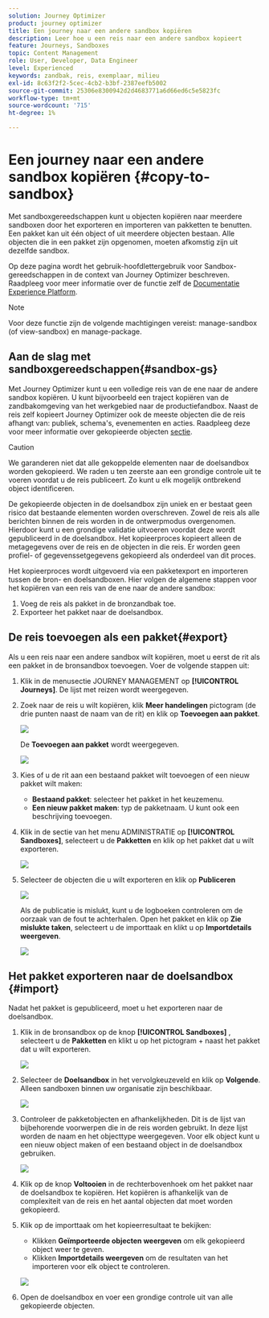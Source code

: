 ```yaml
---
solution: Journey Optimizer
product: journey optimizer
title: Een journey naar een andere sandbox kopiëren
description: Leer hoe u een reis naar een andere sandbox kopieert
feature: Journeys, Sandboxes
topic: Content Management
role: User, Developer, Data Engineer
level: Experienced
keywords: zandbak, reis, exemplaar, milieu
exl-id: 8c63f2f2-5cec-4cb2-b3bf-2387eefb5002
source-git-commit: 25306e8300942d2d4683771a6d66ed6c5e5823fc
workflow-type: tm+mt
source-wordcount: '715'
ht-degree: 1%

---
```


# Een journey naar een andere sandbox kopiëren {#copy-to-sandbox}

<!--
>[!CONTEXTUALHELP]
>id="ajo_journey_copy_main"
>title="Copy a journey to another sandbox"
>abstract="Journey Optimizer allows you to copy an entire journey from one sandbox to another. For example, you can copy a journey from the Stage sandbox environment to your Production sandbox. In addition to the Journey itself, Journey Optimizer also copies most of the objects the journey depends on."

>[!CONTEXTUALHELP]
>id="ajo_journey_copy_sandbox_details"
>title="Sandbox details"
>abstract="Select the destination sandbox you want to copy the journey to. Only sandboxes within your organization are available."

>[!CONTEXTUALHELP]
>id="ajo_journey_copy_object_details"
>title="Object details"
>abstract="This is the journey you are going to copy."

>[!CONTEXTUALHELP]
>id="ajo_journey_copy_dependent_objects"
>title="Dependent objects"
>abstract="This is the list of associated objects used in the journey. This list displays the name, the object type, as well as the internal Journey Optimizer ID."
-->

Met sandboxgereedschappen kunt u objecten kopiëren naar meerdere sandboxen door het exporteren en importeren van pakketten te benutten. Een pakket kan uit één object of uit meerdere objecten bestaan. Alle objecten die in een pakket zijn opgenomen, moeten afkomstig zijn uit dezelfde sandbox.

Op deze pagina wordt het gebruik-hoofdlettergebruik voor Sandbox-gereedschappen in de context van Journey Optimizer beschreven. Raadpleeg voor meer informatie over de functie zelf de [Documentatie Experience Platform](https://experienceleague.corp.adobe.com/docs/experience-platform/sandbox/ui/sandbox-tooling.html).

>[!NOTE]
>
>Voor deze functie zijn de volgende machtigingen vereist: manage-sandbox (of view-sandbox) en manage-package.

## Aan de slag met sandboxgereedschappen{#sandbox-gs}

Met Journey Optimizer kunt u een volledige reis van de ene naar de andere sandbox kopiëren. U kunt bijvoorbeeld een traject kopiëren van de zandbakomgeving van het werkgebied naar de productiefandbox. Naast de reis zelf kopieert Journey Optimizer ook de meeste objecten die de reis afhangt van: publiek, schema&#39;s, evenementen en acties. Raadpleeg deze voor meer informatie over gekopieerde objecten [sectie](https://experienceleague.adobe.com/docs/experience-platform/sandbox/ui/sandbox-tooling.html#abobe-journey-optimizer-objects).

>[!CAUTION]
>
>We garanderen niet dat alle gekoppelde elementen naar de doelsandbox worden gekopieerd. We raden u ten zeerste aan een grondige controle uit te voeren voordat u de reis publiceert. Zo kunt u elk mogelijk ontbrekend object identificeren.

De gekopieerde objecten in de doelsandbox zijn uniek en er bestaat geen risico dat bestaande elementen worden overschreven. Zowel de reis als alle berichten binnen de reis worden in de ontwerpmodus overgenomen. Hierdoor kunt u een grondige validatie uitvoeren voordat deze wordt gepubliceerd in de doelsandbox. Het kopieerproces kopieert alleen de metagegevens over de reis en de objecten in die reis. Er worden geen profiel- of gegevenssetgegevens gekopieerd als onderdeel van dit proces.

Het kopieerproces wordt uitgevoerd via een pakketexport en importeren tussen de bron- en doelsandboxen. Hier volgen de algemene stappen voor het kopiëren van een reis van de ene naar de andere sandbox:

1. Voeg de reis als pakket in de bronzandbak toe.
1. Exporteer het pakket naar de doelsandbox.

## De reis toevoegen als een pakket{#export}

Als u een reis naar een andere sandbox wilt kopiëren, moet u eerst de rit als een pakket in de bronsandbox toevoegen. Voer de volgende stappen uit:

1. Klik in de menusectie JOURNEY MANAGEMENT op **[!UICONTROL Journeys]**. De lijst met reizen wordt weergegeven.

1. Zoek naar de reis u wilt kopiëren, klik **Meer handelingen** pictogram (de drie punten naast de naam van de rit) en klik op **Toevoegen aan pakket**.

   ![](assets/journey-sandbox1.png)

   De **Toevoegen aan pakket** wordt weergegeven.

   ![](assets/journey-sandbox2.png)

1. Kies of u de rit aan een bestaand pakket wilt toevoegen of een nieuw pakket wilt maken:

   * **Bestaand pakket**: selecteer het pakket in het keuzemenu.
   * **Een nieuw pakket maken**: typ de pakketnaam. U kunt ook een beschrijving toevoegen.

1. Klik in de sectie van het menu ADMINISTRATIE op **[!UICONTROL Sandboxes]**, selecteert u de **Pakketten** en klik op het pakket dat u wilt exporteren.

   ![](assets/journey-sandbox3.png)

1. Selecteer de objecten die u wilt exporteren en klik op **Publiceren**

   ![](assets/journey-sandbox4.png)

   Als de publicatie is mislukt, kunt u de logboeken controleren om de oorzaak van de fout te achterhalen. Open het pakket en klik op **Zie mislukte taken**, selecteert u de importtaak en klikt u op **Importdetails weergeven**.

   ![](assets/journey-sandbox9.png)

## Het pakket exporteren naar de doelsandbox {#import}

Nadat het pakket is gepubliceerd, moet u het exporteren naar de doelsandbox.

1. Klik in de bronsandbox op de knop **[!UICONTROL Sandboxes]** , selecteert u de **Pakketten** en klikt u op het pictogram + naast het pakket dat u wilt exporteren.

   ![](assets/journey-sandbox5.png)

1. Selecteer de **Doelsandbox** in het vervolgkeuzeveld en klik op **Volgende**. Alleen sandboxen binnen uw organisatie zijn beschikbaar.

   ![](assets/journey-sandbox6.png)

1. Controleer de pakketobjecten en afhankelijkheden. Dit is de lijst van bijbehorende voorwerpen die in de reis worden gebruikt. In deze lijst worden de naam en het objecttype weergegeven. Voor elk object kunt u een nieuw object maken of een bestaand object in de doelsandbox gebruiken.

   ![](assets/journey-sandbox7.png)

1. Klik op de knop **Voltooien** in de rechterbovenhoek om het pakket naar de doelsandbox te kopiëren. Het kopiëren is afhankelijk van de complexiteit van de reis en het aantal objecten dat moet worden gekopieerd.

1. Klik op de importtaak om het kopieerresultaat te bekijken:

   * Klikken **Geïmporteerde objecten weergeven** om elk gekopieerd object weer te geven.
   * Klikken **Importdetails weergeven** om de resultaten van het importeren voor elk object te controleren.

   ![](assets/journey-sandbox8.png)

1. Open de doelsandbox en voer een grondige controle uit van alle gekopieerde objecten.
